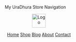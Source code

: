 <!DOCTYPE html>
<html lang="en">
<head>
    <meta charset="UTF-8">
    <meta name="viewport" content="width=device-width, initial-scale=1.0">
    <link rel="stylesheet" href="https://github.com/MuOpee/Navigator/blob/main/exr.css"> <!-- Link to your CSS file -->
   <p align="center">My UraDhura Store Navigation</p>
</head>
<body>
    <nav>
        <ul><p align="center"><img src="https://cdn.discordapp.com/attachments/951617301818540093/1241450698781229158/image0.jpg?ex=664ae74f&is=664995cf&hm=ea118794e5d799d68796506508ed71e8b947fb8b4d8066878801a762c8d58fc6&" alt="Logo" width="45" height="45"></p>
            <p align="center"> 
            <a href="#">Home</a>
            <a href="#">Shop</a>
            <a href="#">Blog</a>
            <a href="#">About</a>
            <a href="#">Contact</a></p>
        </ul>
    </nav>
</body>
</html>


